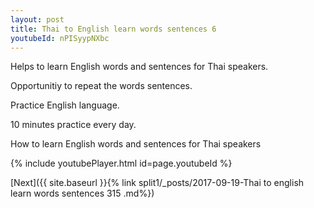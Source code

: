 ```yaml
---
layout: post
title: Thai to English learn words sentences 6 
youtubeId: nPISyypNXbc
---
```

 
 
Helps to learn English words and sentences for Thai speakers.

Opportunitiy to repeat the words sentences. 

Practice English language. 
 
10 minutes practice every day. 
 
How to learn English words and sentences for Thai speakers 
 
{% include youtubePlayer.html id=page.youtubeId %}
 
 
[Next]({{ site.baseurl }}{% link  split1/_posts/2017-09-19-Thai to english learn words sentences 315 .md%})
 
